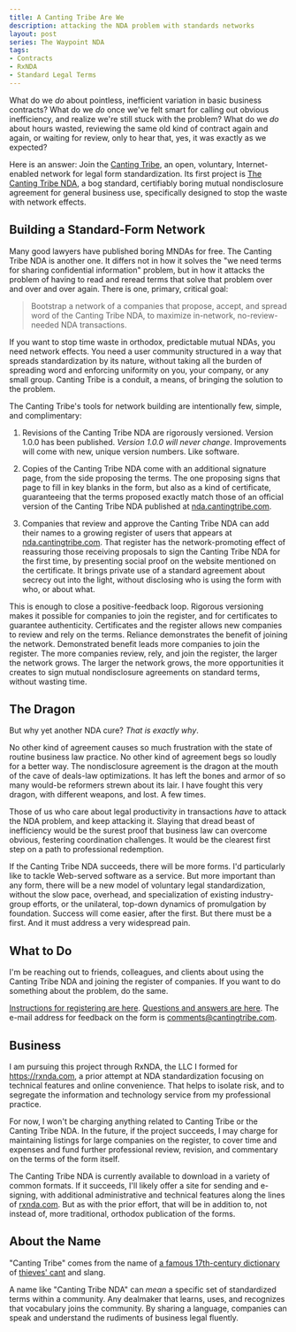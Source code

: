```yaml
---
title: A Canting Tribe Are We
description: attacking the NDA problem with standards networks
layout: post
series: The Waypoint NDA
tags:
- Contracts
- RxNDA
- Standard Legal Terms
---
```


What do we _do_ about pointless, inefficient variation in basic business contracts?  What do we _do_ once we've felt smart for calling out obvious inefficiency, and realize we're still stuck with the problem?  What do we _do_ about hours wasted, reviewing the same old kind of contract again and again, or waiting for review, only to hear that, yes, it was exactly as we expected?

Here is an answer: Join the [Canting Tribe](https://cantingtribe.com), an open, voluntary, Internet-enabled network for legal form standardization.  Its first project is [The Canting Tribe NDA](https://nda.cantingtribe.com), a bog standard, certifiably boring mutual nondisclosure agreement for general business use, specifically designed to stop the waste with network effects.

## Building a Standard-Form Network

Many good lawyers have published boring MNDAs for free.  The Canting Tribe NDA is another one.  It differs not in how it solves the "we need terms for sharing confidential information" problem, but in how it attacks the problem of having to read and reread terms that solve that problem over and over and over again.  There is one, primary, critical goal:

> Bootstrap a network of a companies that propose, accept, and spread word of the Canting Tribe NDA, to maximize in-network, no-review-needed NDA transactions.

If you want to stop time waste in orthodox, predictable mutual NDAs, you need network effects.  You need a user community structured in a way that spreads standardization by its nature, without taking all the burden of spreading word and enforcing uniformity on you, your company, or any small group.  Canting Tribe is a conduit, a means, of bringing the solution to the problem.

The Canting Tribe's tools for network building are intentionally few, simple, and complimentary:

1.  Revisions of the Canting Tribe NDA are rigorously versioned.  Version 1.0.0 has been published.  _Version 1.0.0 will never change_.  Improvements will come with new, unique version numbers.  Like software.

2.  Copies of the Canting Tribe NDA come with an additional signature page, from the side proposing the terms.  The one proposing signs that page to fill in key blanks in the form, but also as a kind of certificate, guaranteeing that the terms proposed exactly match those of an official version of the Canting Tribe NDA published at [nda.cantingtribe.com](https://nda.cantingtribe.com).

3.  Companies that review and approve the Canting Tribe NDA can add their names to a growing register of users that appears at [nda.cantingtribe.com](https://nda.cantingtribe.com).  That register has the network-promoting effect of reassuring those receiving proposals to sign the Canting Tribe NDA for the first time, by presenting social proof on the website mentioned on the certificate.  It brings private use of a standard agreement about secrecy out into the light, without disclosing who is using the form with who, or about what.

This is enough to close a positive-feedback loop.  Rigorous versioning makes it possible for companies to join the register, and for certificates to guarantee authenticity.  Certificates and the register allows new companies to review and rely on the terms.  Reliance demonstrates the benefit of joining the network.  Demonstrated benefit leads more companies to join the register.  The more companies review, rely, and join the register, the larger the network grows.  The larger the network grows, the more opportunities it creates to sign mutual nondisclosure agreements on standard terms, without wasting time.

## The Dragon

But why yet another NDA cure?  _That is exactly why_.

No other kind of agreement causes so much frustration with the state of routine business law practice.  No other kind of agreement begs so loudly for a better way.  The nondisclosure agreement is the dragon at the mouth of the cave of deals-law optimizations.  It has left the bones and armor of so many would-be reformers strewn about its lair.  I have fought this very dragon, with different weapons, and lost.  A few times.

Those of us who care about legal productivity in transactions _have_ to attack the NDA problem, and keep attacking it.  Slaying that dread beast of inefficiency would be the surest proof that business law can overcome obvious, festering coordination challenges.  It would be the clearest first step on a path to professional redemption.

If the Canting Tribe NDA succeeds, there will be more forms.  I'd particularly like to tackle Web-served software as a service.  But more important than any form, there will be a new model of voluntary legal standardization, without the slow pace, overhead, and specialization of existing industry-group efforts, or the unilateral, top-down dynamics of promulgation by foundation.  Success will come easier, after the first.  But there must be a first.  And it must address a very widespread pain.

## What to Do

I'm be reaching out to friends, colleagues, and clients about using the Canting Tribe NDA and joining the register of companies.  If you want to do something about the problem, do the same.

[Instructions for registering are here](https://nda.cantingtribe.com/#listing).  [Questions and answers are here](https://nda.cantingtribe.com/#questions).  The e-mail address for feedback on the form is <comments@cantingtribe.com>.

## Business

I am pursuing this project through RxNDA, the LLC I formed for <https://rxnda.com>, a prior attempt at NDA standardization focusing on technical features and online convenience.  That helps to isolate risk, and to segregate the information and technology service from my professional practice.

For now, I won't be charging anything related to Canting Tribe or the Canting Tribe NDA.  In the future, if the project succeeds, I may charge for maintaining listings for large companies on the register, to cover time and expenses and fund further professional review, revision, and commentary on the terms of the form itself.

The Canting Tribe NDA is currently available to download in a variety of common formats.  If it succeeds, I'll likely offer a site for sending and e-signing, with additional administrative and technical features along the lines of [rxnda.com](https://rxnda.com).  But as with the prior effort, that will be in addition to, not instead of, more traditional, orthodox publication of the forms.

## About the Name

"Canting Tribe" comes from the name of [a famous 17th-century dictionary](https://en.wikipedia.org/wiki/A_New_Dictionary_of_the_Terms_Ancient_and_Modern_of_the_Canting_Crew) of [thieves' cant](https://en.wikipedia.org/wiki/Thieves%27_cant) and slang.

A name like "Canting Tribe NDA" can _mean_ a specific set of standardized terms within a community.  Any dealmaker that learns, uses, and recognizes that vocabulary joins the community.  By sharing a language, companies can speak and understand the rudiments of business legal fluently.
